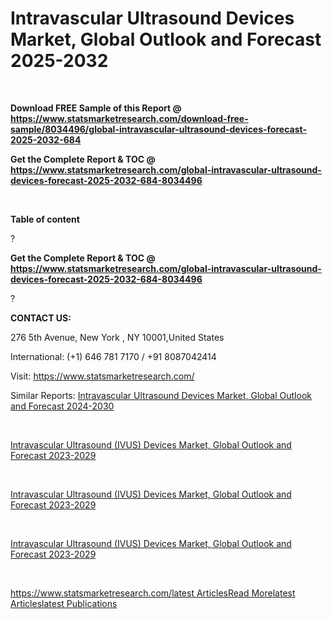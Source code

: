 <h1>Intravascular Ultrasound Devices Market, Global Outlook and Forecast 2025-2032</h1><br/><p><strong>Download FREE Sample of this Report @ <a href="https://www.statsmarketresearch.com/download-free-sample/8034496/global-intravascular-ultrasound-devices-forecast-2025-2032-684">https://www.statsmarketresearch.com/download-free-sample/8034496/global-intravascular-ultrasound-devices-forecast-2025-2032-684</a></strong></p>
 
 
 
 <div><b>Get the Complete Report & TOC @ <a href="https://www.statsmarketresearch.com/global-intravascular-ultrasound-devices-forecast-2025-2032-684-8034496">https://www.statsmarketresearch.com/global-intravascular-ultrasound-devices-forecast-2025-2032-684-8034496</a></b></div>
 
 
 
 <p><br />
 
 <b>Table of content</b></p>
 
 
 
 <p>? </p>
 
 
 
 <div><b>Get the Complete Report & TOC @ <a href="https://www.statsmarketresearch.com/global-intravascular-ultrasound-devices-forecast-2025-2032-684-8034496">https://www.statsmarketresearch.com/global-intravascular-ultrasound-devices-forecast-2025-2032-684-8034496</a></b></div>
 
 
 
 <p>? </p>
 
 
 
 <p><b>CONTACT US:</b><br />
 
 276 5th Avenue, New York , NY 10001,United States<br />
 
 International: (+1) 646 781 7170 / +91 8087042414<br />
 
 Visit: <a href="https://www.statsmarketresearch.com/">https://www.statsmarketresearch.com/</a><br />
 
 Similar Reports: <a href="https://www.statsmarketresearch.com/global-intravascular-ultrasound-devices-forecast-2025-2032-684-8034496">Intravascular Ultrasound Devices Market, Global Outlook and Forecast 2024-2030</a><br />
 
 <br />
 
 <a href="https://www.statsmarketresearch.com/global-intravascular-ultrasound-devices-forecast-2025-2032-684-8034496">Intravascular Ultrasound (IVUS) Devices Market, Global Outlook and Forecast 2023-2029</a><br />
 
 <br />
 
 <a href="https://www.statsmarketresearch.com/global-intravascular-ultrasound-devices-forecast-2025-2032-684-8034496">Intravascular Ultrasound (IVUS) Devices Market, Global Outlook and Forecast 2023-2029</a><br />
 
 <br />
 
 <a href="https://www.statsmarketresearch.com/global-intravascular-ultrasound-devices-forecast-2025-2032-684-8034496">Intravascular Ultrasound (IVUS) Devices Market, Global Outlook and Forecast 2023-2029</a><br />
 
 <br />
 
 <a href="https://gyeongbokgung.com">https://www.statsmarketresearch.com/</a><a href="https://hallyeomaritime.com">latest Articles</a><a href="https://jingwansa.com">Read More</a><a href="https://nguoiviet.jp/">latest Articles</a><a href="https://www.intelmarketresearch.com/">latest Publications</a></p>